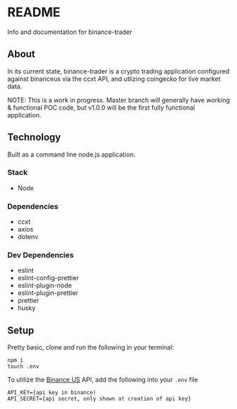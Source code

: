 # README

Info and documentation for binance-trader

## About

In its current state, binance-trader is a crypto trading application configured against binanceus via the ccxt API, and utlizing coingecko for live market data.

NOTE: This is a work in progress. Master branch will generally have working & functional POC code, but v1.0.0 will be the first fully functional application.

## Technology

Built as a command line node.js application.

### Stack

-   Node

### Dependencies

-   ccxt
-   axios
-   dotenv

### Dev Dependencies

-   eslint
-   eslint-config-prettier
-   eslint-plugin-node
-   eslint-plugin-prettier
-   prettier
-   husky

## Setup

Pretty basic, clone and run the following in your terminal:

```
npm i
touch .env
```

To utilize the [Binance US](https://www.binance.us/en/home) API, add the following into your `.env` file

```
API_KEY={api key in binance)
API_SECRET={api secret, only shown at creation of api key}
```
